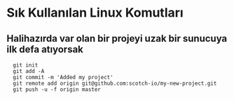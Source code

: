# Sık Kullanılan Linux Komutları

## Halihazırda var olan bir projeyi uzak bir sunucuya ilk defa atıyorsak

```
  git init
  git add -A
  git commit -m 'Added my project'
  git remote add origin git@github.com:scotch-io/my-new-project.git
  git push -u -f origin master
```
